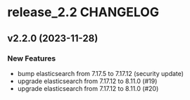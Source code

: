# release_2.2 CHANGELOG

## v2.2.0 (2023-11-28)

### New Features

- bump elasticsearch from 7.17.5 to 7.17.12 (security update)
- upgrade elasticsearch from 7.17.12 to 8.11.0 (#19)
- upgrade elasticsearch from 7.17.12 to 8.11.0 (#20)


